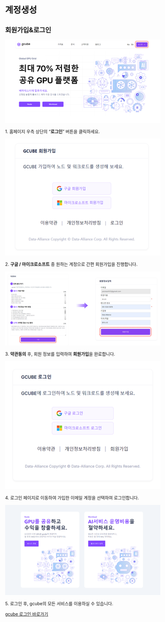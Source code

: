 # 계정생성

## 회원가입&로그인

![gcube main](img/login1.png)

1\. 홈페이지 우측 상단의 “**로그인**” 버튼을 클릭하세요.

![sign up](img/login2.png)

2\. **구글 / 마이크로소프트** 중 원하는 계정으로 간편 회원가입을 진행합니다.

![registration form](img/login3.png)

3\. **약관동의** 후, 회원 정보를 입력하여 **회원가입**을 완료합니다.

![login](img/login4.png)

4\. 로그인 페이지로 이동하여 가입한 이메일 계정을 선택하여 로그인합니다.

![login completed](img/login5.png)

5\. 로그인 후, gcube의 모든 서비스를 이용하실 수 있습니다.

[gcube 로그인 바로가기](https://console.gcube.ai/auth/signin)
